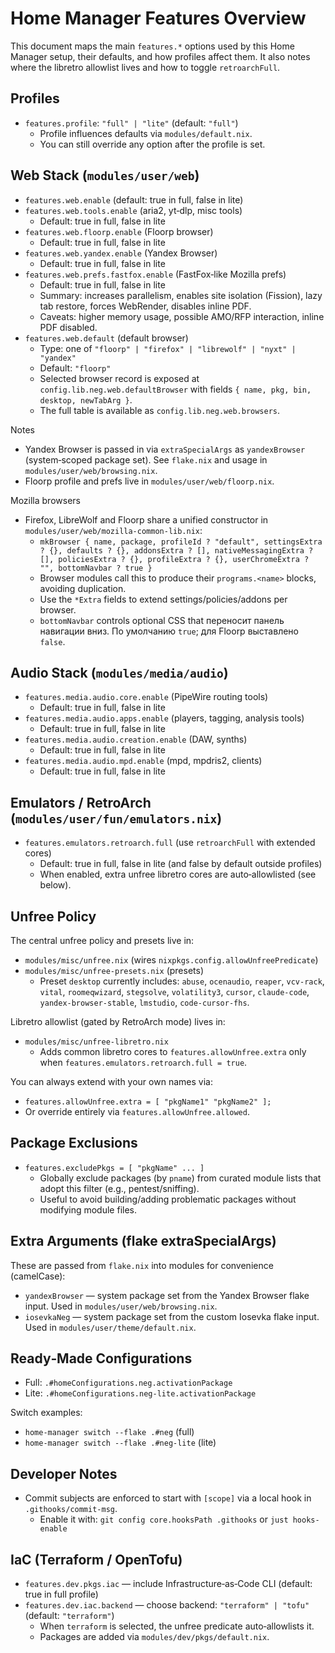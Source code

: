 # Home Manager Features Overview

This document maps the main `features.*` options used by this Home Manager setup, their defaults, and how profiles affect them. It also notes where the libretro allowlist lives and how to toggle `retroarchFull`.

## Profiles

- `features.profile`: `"full" | "lite"` (default: `"full"`)
  - Profile influences defaults via `modules/default.nix`.
  - You can still override any option after the profile is set.

## Web Stack (`modules/user/web`)

- `features.web.enable` (default: true in full, false in lite)
- `features.web.tools.enable` (aria2, yt‑dlp, misc tools)
  - Default: true in full, false in lite
- `features.web.floorp.enable` (Floorp browser)
  - Default: true in full, false in lite
- `features.web.yandex.enable` (Yandex Browser)
  - Default: true in full, false in lite
- `features.web.prefs.fastfox.enable` (FastFox‑like Mozilla prefs)
  - Default: true in full, false in lite
  - Summary: increases parallelism, enables site isolation (Fission), lazy tab restore, forces WebRender, disables inline PDF.
  - Caveats: higher memory usage, possible AMO/RFP interaction, inline PDF disabled.
- `features.web.default` (default browser)
  - Type: one of `"floorp" | "firefox" | "librewolf" | "nyxt" | "yandex"`
  - Default: `"floorp"`
  - Selected browser record is exposed at `config.lib.neg.web.defaultBrowser` with fields `{ name, pkg, bin, desktop, newTabArg }`.
  - The full table is available as `config.lib.neg.web.browsers`.

Notes
- Yandex Browser is passed in via `extraSpecialArgs` as `yandexBrowser` (system‑scoped package set). See `flake.nix` and usage in `modules/user/web/browsing.nix`.
- Floorp profile and prefs live in `modules/user/web/floorp.nix`.

Mozilla browsers
- Firefox, LibreWolf and Floorp share a unified constructor in `modules/user/web/mozilla-common-lib.nix`:
  - `mkBrowser { name, package, profileId ? "default", settingsExtra ? {}, defaults ? {}, addonsExtra ? [], nativeMessagingExtra ? [], policiesExtra ? {}, profileExtra ? {}, userChromeExtra ? "", bottomNavbar ? true }`
  - Browser modules call this to produce their `programs.<name>` blocks, avoiding duplication.
  - Use the `*Extra` fields to extend settings/policies/addons per browser.
  - `bottomNavbar` controls optional CSS that переносит панель навигации вниз. По умолчанию `true`; для Floorp выставлено `false`.

## Audio Stack (`modules/media/audio`)

- `features.media.audio.core.enable` (PipeWire routing tools)
  - Default: true in full, false in lite
- `features.media.audio.apps.enable` (players, tagging, analysis tools)
  - Default: true in full, false in lite
- `features.media.audio.creation.enable` (DAW, synths)
  - Default: true in full, false in lite
- `features.media.audio.mpd.enable` (mpd, mpdris2, clients)
  - Default: true in full, false in lite

## Emulators / RetroArch (`modules/user/fun/emulators.nix`)

- `features.emulators.retroarch.full` (use `retroarchFull` with extended cores)
  - Default: true in full, false in lite (and false by default outside profiles)
  - When enabled, extra unfree libretro cores are auto‑allowlisted (see below).

## Unfree Policy

The central unfree policy and presets live in:
- `modules/misc/unfree.nix` (wires `nixpkgs.config.allowUnfreePredicate`)
- `modules/misc/unfree-presets.nix` (presets)
  - Preset `desktop` currently includes: `abuse`, `ocenaudio`, `reaper`, `vcv-rack`, `vital`, `roomeqwizard`, `stegsolve`, `volatility3`, `cursor`, `claude-code`, `yandex-browser-stable`, `lmstudio`, `code-cursor-fhs`.

Libretro allowlist (gated by RetroArch mode) lives in:
- `modules/misc/unfree-libretro.nix`
  - Adds common libretro cores to `features.allowUnfree.extra` only when `features.emulators.retroarch.full = true`.

You can always extend with your own names via:
- `features.allowUnfree.extra = [ "pkgName1" "pkgName2" ];`
- Or override entirely via `features.allowUnfree.allowed`.

## Package Exclusions

- `features.excludePkgs = [ "pkgName" ... ]`
  - Globally exclude packages (by `pname`) from curated module lists that adopt this filter (e.g., pentest/sniffing).
  - Useful to avoid building/adding problematic packages without modifying module files.

## Extra Arguments (flake extraSpecialArgs)

These are passed from `flake.nix` into modules for convenience (camelCase):
- `yandexBrowser` — system package set from the Yandex Browser flake input. Used in `modules/user/web/browsing.nix`.
- `iosevkaNeg` — system package set from the custom Iosevka flake input. Used in `modules/user/theme/default.nix`.

## Ready‑Made Configurations

- Full: `.#homeConfigurations.neg.activationPackage`
- Lite: `.#homeConfigurations.neg-lite.activationPackage`

Switch examples:
- `home-manager switch --flake .#neg` (full)
- `home-manager switch --flake .#neg-lite` (lite)

## Developer Notes

- Commit subjects are enforced to start with `[scope]` via a local hook in `.githooks/commit-msg`.
  - Enable it with: `git config core.hooksPath .githooks` or `just hooks-enable`

## IaC (Terraform / OpenTofu)

- `features.dev.pkgs.iac` — include Infrastructure‑as‑Code CLI (default: true in full profile)
- `features.dev.iac.backend` — choose backend: `"terraform" | "tofu"` (default: `"terraform"`)
  - When `terraform` is selected, the unfree predicate auto‑allowlists it.
  - Packages are added via `modules/dev/pkgs/default.nix`.
